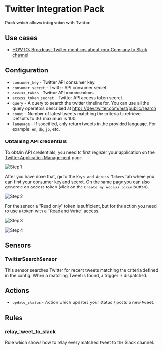 # Twitter Integration Pack

Pack which allows integration with Twitter.

## Use cases
* [HOWTO: Broadcast Twitter mentions about your Company to Slack channel](http://stackstorm.com/2014/12/22/monitor-twitter-and-fire-automations-based-on-twitter-keywords-using-stackstorm/)

## Configuration

* ``consumer_key`` - Twitter API consumer key.
* ``consumer_secret`` - Twitter API consumer secret.
* ``access_token`` - Twitter API access token.
* ``access_token_secret`` - Twitter API access token secret.
* ``query`` - A query to search the twitter timeline for. You can use all the
  query operators described at https://dev.twitter.com/rest/public/search
* ``count`` - Number of latest tweets matching the criteria to retrieve.
  Defaults to 30, maximum is 100.
* ``language`` - If specified, only return tweets in the provided language.
  For example: `en`, `de`, `jp`, etc.

### Obtaining API credentials

To obtain API credentials, you need to first register your application on the
[Twitter Application Management](https://apps.twitter.com/) page.

![Step 1](/_images/twitter_create_app.png)

After you have done that, go to the `Keys and Access Tokens` tab where you can
find your consumer key and secret. On the same page you can also generate an
access token (click on the ``Create my access token`` button).

![Step 2](/_images/twitter_obtain_consumer_key.png)

For the sensor a "Read only" token is sufficient, but for the action you need
to use a token with a "Read and Write" access.

![Step 3](/_images/twitter_create_access_token.png)

![Step 4](/_images/twitter_obtain_access_token.png)

## Sensors

### TwitterSearchSensor

This sensor searches Twitter for recent tweets matching the criteria defined in
the config. When a matching Tweet is found, a trigger is dispatched.

## Actions

* ``update_status`` - Action which updates your status / posts a new tweet.

## Rules

### relay_tweet_to_slack

Rule which shows how to relay every matched tweet to the Slack channel.
